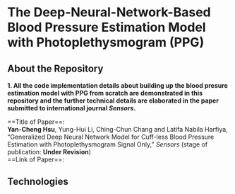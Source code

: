 <style>
.red
{
  color: red;
}
</style>




# **The Deep-Neural-Network-Based Blood Pressure Estimation Model with Photoplethysmogram (PPG)**


## About the Repository

**1. All the code implementation details about building up the blood presure estimation model with PPG from scratch are demonstrated in this repository and the further technical details are elaborated in the paper submitted to international journal *Sensors*.**

==Title of Paper==:<br>
**Yan-Cheng Hsu**, Yung-Hui Li, Ching-Chun Chang and Latifa Nabila Harfiya, “Generalized Deep Neural Network Model for Cuff-less Blood Pressure Estimation with Photoplethysmogram Signal Only,” *Sensors* (stage of publication: **Under Revision**)<br>
==Link of Paper==:<br>



 


## Technologies






